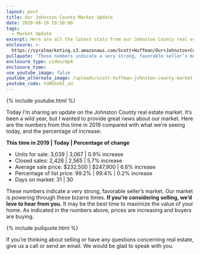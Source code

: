 ```yaml
---
layout: post
title: Our Johnston County Market Update
date: 2020-08-10 19:50:00
tags:
  - Market Update
excerpt: Here are all the latest stats from our Johnston County real estate market.
enclosure: >-
  https://vyralmarketing.s3.amazonaws.com/Scott+Hoffman/Our+Johnston+County+Market+Update.mp4
pullquote: 'These numbers indicate a very strong, favorable seller’s market.'
enclosure_type: video/mp4
enclosure_time:
use_youtube_image: false
youtube_alternate_image: /uploads/scott-hoffman-johnston-county-market-update-yt.jpg
youtube_code: toMGSnDI_uU
---
```


{% include youtube.html %}

Today I’m sharing an update on the Johnston County real estate market. It’s been a wild year, but I wanted to provide great news about our market. Here are the numbers from this time in 2019 compared with what we’re seeing today, and the percentage of increase:

**This time in 2019 \| Today \| Percentage of change**

* Units for sale: 3,039 \| 3,067 \| 0.9% increase
* Closed sales: 2,426 \| 2,565 \| 5.7% increase
* Average sale price: $232,500 \| $247,900 \| 6.6% increase
* Percentage of list price: 99.2% \| 99.4% \| 0.2% increase
* Days on market: 31 \| 30

These numbers indicate a very strong, favorable seller’s market. Our market is powering through these bizarre times. **If you’re considering selling, we’d love to hear from you.** It may be the best time to maximize the value of your home. As indicated in the numbers above, prices are increasing and buyers are buying.

{% include pullquote.html %}

If you’re thinking about selling or have any questions concerning real estate, give us a call or send an email. We would be glad to speak with you.